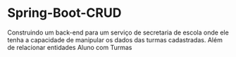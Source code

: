 # Spring-Boot-CRUD
Construindo um back-end para um serviço de secretaria de escola onde ele tenha a capacidade de manipular os dados das turmas cadastradas. Além de relacionar entidades Aluno com Turmas
